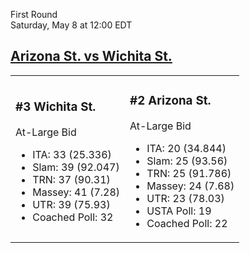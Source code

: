 First Round  
Saturday, May 8 at 12:00 EDT
## [Arizona St. vs Wichita St.](https://www.ncaa.com/game/5833395) 

<table><tr><td>  

### #3 Wichita St.  

At-Large Bid  
- ITA: 33 (25.336)  
- Slam: 39 (92.047)  
- TRN: 37 (90.31)  
- Massey: 41 (7.28)  
- UTR: 39 (75.93)  
- Coached Poll: 32  

</td><td>  

### #2 Arizona St.  

At-Large Bid  
- ITA: 20 (34.844)  
- Slam: 25 (93.56)  
- TRN: 25 (91.786)  
- Massey: 24 (7.68)  
- UTR: 23 (78.03)  
- USTA Poll: 19  
- Coached Poll: 22  

</td></tr></table>  